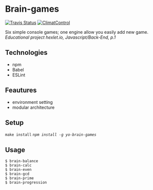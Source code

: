 # Brain-games

[![Travis Status](https://travis-ci.org/Yorickov/brain-games.svg?branch=master)](https://travis-ci.org/Yorickov/brain-games)
[![ClimatControl](https://api.codeclimate.com/v1/badges/92a4e9794aa9112537ed/maintainability)](https://codeclimate.com/github/Yorickov/brain-games/maintainability)

Six simple console games; one engine allow you easily add new game.
*Educational project hexlet.io, Javascript/Back-End, p.1*

## Technologies
- npm
- Babel
- ESLint

## Feautures
- environment setting
- modular architecture

## Setup
`make install`
*`npm install -g yo-brain-games`*

## Usage
```
$ brain-balance
$ brain-calc
$ brain-even
$ brain-gcd
$ brain-prime
$ brain-progression
```
